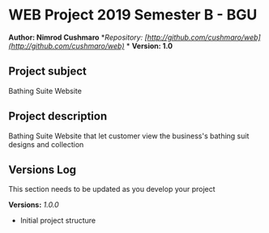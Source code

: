 # WEB Project 2019 Semester B - BGU
**Author: Nimrod Cushmaro**
**Repository:
[http://github.com/cushmaro/web](http://github.com/cushmaro/web)*
*
**Version: 1.0**
## Project subject
Bathing Suite Website
## Project description
Bathing Suite Website that let customer view the business's bathing suit designs and collection
## Versions Log
 This section needs to be updated as you develop your project

**Versions:**
*1.0.0*
- Initial project structure